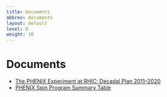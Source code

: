 ```yaml
---
title: Documents
abbrev: documents
layout: default
level: 0
weight: 10
---
```

# Documents

<ul>
<li>
<a href="{{ '/assets/documents/phenix_decadal10_full_refs.pdf' | relative_url }}">The PHENIX Experiment at RHIC: Decadal Plan 2011–2020</a>
</li>
<li>
<a href="{{ '/assets/documents/PHENIXSpin.pdf' | relative_url }}">PHENIX Spin Program Summary Table</a>
</li>
</ul>
